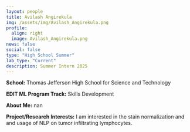 ```yaml
---
layout: people
title: Avilash Angirekula
img: /assets/img/Avilash_Angirekula.png
profile:
  align: right
  image: Avilash_Angirekula.png
news: false
social: false
type: "High School Summer"
lab_type: "Current"
description: Summer Intern 2025
---
```


**School:** Thomas Jefferson High School for Science and Technology

**EDIT ML Program Track:**
Skills Development

**About Me:**
nan

**Project/Research Interests:**
I am interested in the stain normalization and and usage of NLP on tumor infiltrating lymphocytes.
    